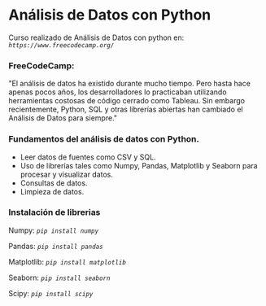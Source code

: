 # Análisis de Datos con Python 

Curso realizado de Análisis de Datos con python en: *```https://www.freecodecamp.org/```*

### FreeCodeCamp:

"El análisis de datos ha existido durante mucho tiempo. Pero hasta hace apenas pocos años, los desarrolladores lo practicaban utilizando herramientas costosas de código cerrado como Tableau. Sin embargo recientemente, Python, SQL y otras librerías abiertas han cambiado el Análisis de Datos para siempre."

### Fundamentos del análisis de datos con Python. 
- Leer datos de fuentes como CSV y SQL. 
- Uso de librerías tales como Numpy, Pandas, Matplotlib y Seaborn para procesar y visualizar datos.
- Consultas de datos.
- Limpieza de datos.

### Instalación de librerias

Numpy: *``` pip install numpy ```*

Pandas: *```pip install pandas```*

Matplotlib: *```pip install matplotlib```*

Seaborn: *```pip install seaborn```*

Scipy: *``` pip install scipy ```*
